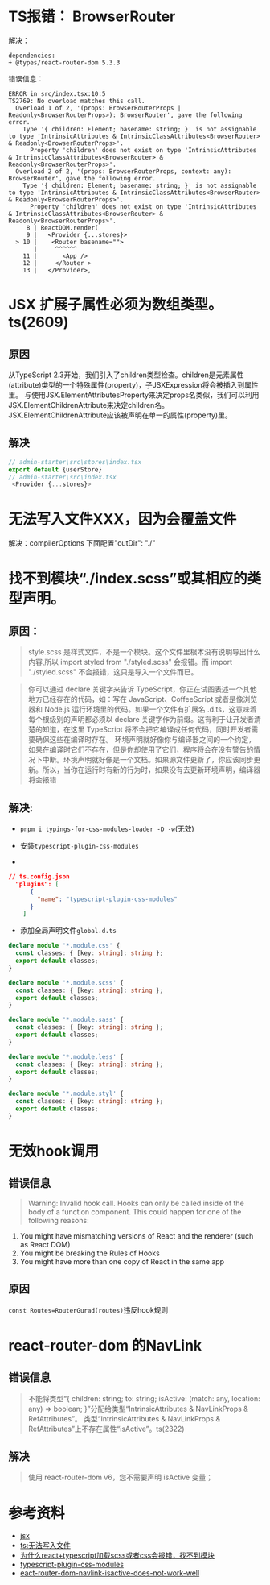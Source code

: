 # TS报错： BrowserRouter
解决：
```
dependencies:
+ @types/react-router-dom 5.3.3   
```
错误信息：
``` shell
ERROR in src/index.tsx:10:5
TS2769: No overload matches this call. 
  Overload 1 of 2, '(props: BrowserRouterProps | Readonly<BrowserRouterProps>): BrowserRouter', gave the following error.
    Type '{ children: Element; basename: string; }' is not assignable to type 'IntrinsicAttributes & IntrinsicClassAttributes<BrowserRouter> & Readonly<BrowserRouterProps>'.
      Property 'children' does not exist on type 'IntrinsicAttributes & IntrinsicClassAttributes<BrowserRouter> & Readonly<BrowserRouterProps>'.
  Overload 2 of 2, '(props: BrowserRouterProps, context: any): BrowserRouter', gave the following error.
    Type '{ children: Element; basename: string; }' is not assignable to type 'IntrinsicAttributes & IntrinsicClassAttributes<BrowserRouter> & Readonly<BrowserRouterProps>'.
      Property 'children' does not exist on type 'IntrinsicAttributes & IntrinsicClassAttributes<BrowserRouter> & Readonly<BrowserRouterProps>'.
     8 | ReactDOM.render(
     9 |   <Provider {...stores}>      
  > 10 |    <Router basename="">       
       |     ^^^^^^
    11 |       <App />
    12 |     </Router >
    13 |   </Provider>,

```
# JSX 扩展子属性必须为数组类型。ts(2609)
## 原因
从TypeScript 2.3开始，我们引入了children类型检查。children是元素属性(attribute)类型的一个特殊属性(property)，子JSXExpression将会被插入到属性里。 与使用JSX.ElementAttributesProperty来决定props名类似，我们可以利用JSX.ElementChildrenAttribute来决定children名。 JSX.ElementChildrenAttribute应该被声明在单一的属性(property)里。
## 解决
```js
// admin-starter\src\stores\index.tsx
export default {userStore}
// admin-starter\src\index.tsx
 <Provider {...stores}>

```
# 无法写入文件XXX，因为会覆盖文件
解决：compilerOptions 下面配置"outDir": "./"
# 找不到模块“./index.scss”或其相应的类型声明。
## 原因：
> style.scss 是样式文件，不是一个模块。这个文件里根本没有说明导出什么内容,所以 import styled from "./styled.scss" 会报错。而 import "./styled.scss" 不会报错，这只是导入一个文件而已。

> 你可以通过 declare 关键字来告诉 TypeScript，你正在试图表述一个其他地方已经存在的代码，如：写在 JavaScript、CoffeeScript 或者是像浏览器和 Node.js 运行环境里的代码。如果一个文件有扩展名 .d.ts，这意味着每个根级别的声明都必须以 declare 关键字作为前缀。这有利于让开发者清楚的知道，在这里 TypeScript 将不会把它编译成任何代码，同时开发者需要确保这些在编译时存在。
> 环境声明就好像你与编译器之间的一个约定，如果在编译时它们不存在，但是你却使用了它们，程序将会在没有警告的情况下中断。环境声明就好像是一个文档。如果源文件更新了，你应该同步更新。所以，当你在运行时有新的行为时，如果没有去更新环境声明，编译器将会报错
## 解决:
- `pnpm i typings-for-css-modules-loader -D -w`(无效)

- 安装`typescript-plugin-css-modules`
- 
```json
// ts.config.json
  "plugins": [
      {
        "name": "typescript-plugin-css-modules"
      }
    ]
```
- 添加全局声明文件`global.d.ts`
```ts
declare module '*.module.css' {
  const classes: { [key: string]: string };
  export default classes;
}

declare module '*.module.scss' {
  const classes: { [key: string]: string };
  export default classes;
}

declare module '*.module.sass' {
  const classes: { [key: string]: string };
  export default classes;
}

declare module '*.module.less' {
  const classes: { [key: string]: string };
  export default classes;
}

declare module '*.module.styl' {
  const classes: { [key: string]: string };
  export default classes;
}
```
# 无效hook调用
## 错误信息
> Warning: Invalid hook call. Hooks can only be called inside of the body of a function component. This could happen for one of the following reasons:
1. You might have mismatching versions of React and the renderer (such as React DOM)
2. You might be breaking the Rules of Hooks
3. You might have more than one copy of React in the same app
## 原因
`const Routes=RouterGurad(routes)`违反hook规则
# react-router-dom 的NavLink
## 错误信息
> 不能将类型“{ children: string; to: string; isActive: (match: any, location: any) => boolean; }”分配给类型“IntrinsicAttributes & NavLinkProps & RefAttributes<HTMLAnchorElement>”。
  类型“IntrinsicAttributes & NavLinkProps & RefAttributes<HTMLAnchorElement>”上不存在属性“isActive”。ts(2322)
## 解决
> 使用 react-router-dom v6，您不需要声明 isActive 变量；
# 参考资料
- [jsx](https://tslang.baiqian.ltd/handbook/jsx.html)
- [ts:无法写入文件](https://segmentfault.com/q/1010000019980246)
- [为什么react+typescript加载scss或者css会报错，找不到模块](https://segmentfault.com/q/1010000018446035)
- [typescript-plugin-css-modules](https://github.com/mrmckeb/typescript-plugin-css-modules)
- [eact-router-dom-navlink-isactive-does-not-work-well](https://stackoverflow.com/questions/56078434/react-router-dom-navlink-isactive-does-not-work-well)